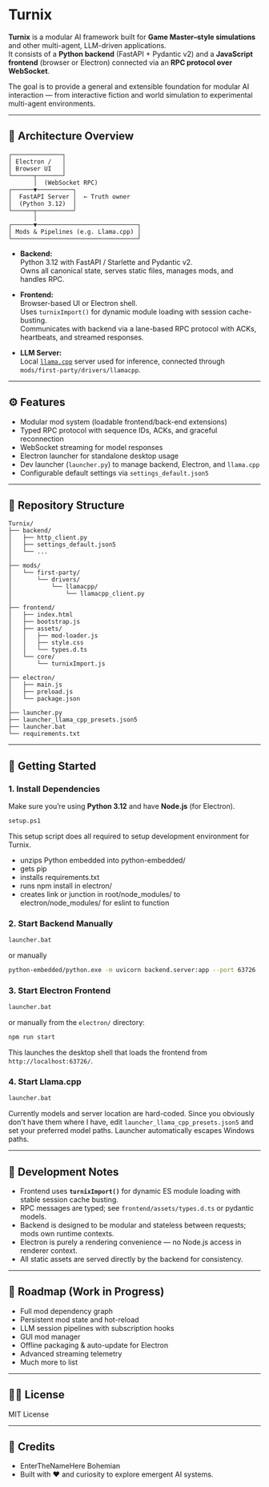 # Turnix

**Turnix** is a modular AI framework built for **Game Master–style simulations** and other multi-agent, LLM-driven applications.  
It consists of a **Python backend** (FastAPI + Pydantic v2) and a **JavaScript frontend** (browser or Electron) connected via an **RPC protocol over WebSocket**.

The goal is to provide a general and extensible foundation for modular AI interaction — from interactive fiction and world simulation to experimental multi-agent environments.

---

## 🧩 Architecture Overview

```
┌──────────────┐
│ Electron /   │
│ Browser UI   │
└──────┬───────┘
       │  (WebSocket RPC)
┌──────▼──────────┐
│  FastAPI Server │  ← Truth owner
│  (Python 3.12)  │
└──────┬──────────┘
       │
┌──────▼────────────────────────────┐
│ Mods & Pipelines (e.g. Llama.cpp) │
└───────────────────────────────────┘
```

- **Backend:**  
  Python 3.12 with FastAPI / Starlette and Pydantic v2.  
  Owns all canonical state, serves static files, manages mods, and handles RPC.

- **Frontend:**  
  Browser-based UI or Electron shell.  
  Uses `turnixImport()` for dynamic module loading with session cache-busting.  
  Communicates with backend via a lane-based RPC protocol with ACKs, heartbeats, and streamed responses.

- **LLM Server:**  
  Local [`llama.cpp`](https://github.com/ggerganov/llama.cpp) server used for inference, connected through `mods/first-party/drivers/llamacpp`.

---

## ⚙️ Features

- Modular mod system (loadable frontend/back-end extensions)
- Typed RPC protocol with sequence IDs, ACKs, and graceful reconnection
- WebSocket streaming for model responses
- Electron launcher for standalone desktop usage
- Dev launcher (`launcher.py`) to manage backend, Electron, and `llama.cpp`
- Configurable default settings via `settings_default.json5`

---

## 🧠 Repository Structure

```
Turnix/
├── backend/
│   ├── http_client.py
│   ├── settings_default.json5
│   └── ...
│
├── mods/
│   └── first-party/
│       └── drivers/
│           └── llamacpp/
│               └── llamacpp_client.py
│
├── frontend/
│   ├── index.html
│   ├── bootstrap.js
│   ├── assets/
│   │   ├── mod-loader.js
│   │   ├── style.css
│   │   └── types.d.ts
│   └── core/
│       └── turnixImport.js
│
├── electron/
│   ├── main.js
│   ├── preload.js
│   └── package.json
│
├── launcher.py
├── launcher_llama_cpp_presets.json5
├── launcher.bat
└── requirements.txt
```

---

## 🚀 Getting Started

### 1. Install Dependencies

Make sure you’re using **Python 3.12** and have **Node.js** (for Electron).

```bash
setup.ps1
```

This setup script does all required to setup development environment for Turnix.

- unzips Python embedded into python-embedded/
- gets pip
- installs requirements.txt
- runs npm install in electron/
- creates link or junction in root/node_modules/ to electron/node_modules/ for eslint to function

### 2. Start Backend Manually

```bash
launcher.bat
```

or manually

```bash
python-embedded/python.exe -m uvicorn backend.server:app --port 63726
```

### 3. Start Electron Frontend

```bash
launcher.bat
```

or manually from the `electron/` directory:

```bash
npm run start
```

This launches the desktop shell that loads the frontend from  
`http://localhost:63726/`.

### 4. Start Llama.cpp

```bash
launcher.bat
```

Currently models and server location are hard-coded. Since you obviously don't have them where I have, edit `launcher_llama_cpp_presets.json5` and set your preferred model paths. Launcher automatically escapes Windows paths.

---

## 🧰 Development Notes

- Frontend uses **`turnixImport()`** for dynamic ES module loading with stable session cache busting.
- RPC messages are typed; see `frontend/assets/types.d.ts` or pydantic models.
- Backend is designed to be modular and stateless between requests; mods own runtime contexts.
- Electron is purely a rendering convenience — no Node.js access in renderer context.
- All static assets are served directly by the backend for consistency.

---

## 🧪 Roadmap (Work in Progress)

- Full mod dependency graph
- Persistent mod state and hot-reload
- LLM session pipelines with subscription hooks
- GUI mod manager
- Offline packaging & auto-update for Electron
- Advanced streaming telemetry
- Much more to list

---

## 🧑‍💻 License

MIT License

---

## 💬 Credits

- EnterTheNameHere Bohemian  
- Built with ❤️ and curiosity to explore emergent AI systems.
